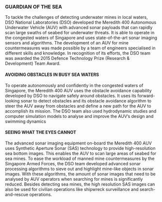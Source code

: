 







### GUARDIAN OF THE SEA

To tackle the challenges of detecting underwater mines in local waters, DSO National Laboratories (DSO) developed the Meredith 400 Autonomous Underwater Vehicle (AUV) with advanced sonar payloads that can rapidly scan large swaths of seabed for underwater threats. It is able to operate in the congested waters of Singapore and uses state-of-the-art sonar imaging sensors and algorithms. The development of an AUV for mine countermeasures was made possible by a team of engineers specialised in different skills and knowledge. In recognition of its efforts, the DSO team was awarded the 2015 Defence Technology Prize (Research & Development) Team Award.

#### AVOIDING OBSTACLES IN BUSY SEA WATERS
To operate autonomously and confidently in the congested waters of Singapore, the Meredith 400 AUV uses the obstacle avoidance capability developed by DSO to navigate safely around obstacles. It uses its forward-looking sonar to detect obstacles and its obstacle avoidance algorithm to steer the AUV away from obstacles and define a new path for the AUV to accomplish its mission. The DSO team also used hydrodynamic studies and computer simulation models to analyse and improve the AUV’s design and swimming dynamics

#### SEEING WHAT THE EYES CANNOT
The advanced sonar imaging equipment on-board the Meredith 400 AUV uses Synthetic Aperture Sonar (SAS) technology to provide high-resolution sea bottom images. This enables the AUV to scan large areas of seabed for sea mines. To ease the workload of manned mine countermeasures by the Singapore Armed Forces, the DSO team developed advanced sonar processing algorithms to sieve out and highlight mine-like objects in sonar images. With these algorithms, the amount of sonar images that need to be analysed by AUV operators when searching for mines is significantly reduced. Besides detecting sea mines, the high resolution SAS images can also be used for civilian operations like shipwreck surveillance and search-and-rescue operations.
